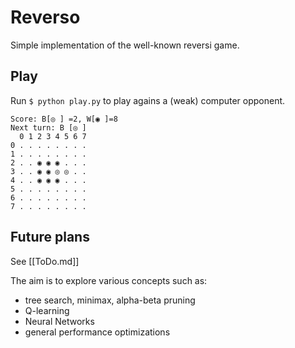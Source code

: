 # Reverso
Simple implementation of the well-known reversi game. 

## Play
Run `$ python play.py` to play agains a (weak) computer opponent.

```
Score: B[◎ ] =2, W[◉ ]=8
Next turn: B [◎ ]
  0 1 2 3 4 5 6 7 
0 . . . . . . . . 
1 . . . . . . . . 
2 . . ◉ ◉ ◉ . . . 
3 . . ◉ ◉ ◎ ◎ . . 
4 . . ◉ ◉ ◉ . . . 
5 . . . . . . . . 
6 . . . . . . . . 
7 . . . . . . . . 
```

## Future plans
See [[ToDo.md]]

The aim is to explore various concepts such as:
- tree search, minimax, alpha-beta pruning
- Q-learning
- Neural Networks
- general performance optimizations